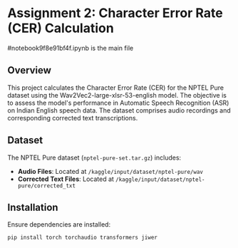 # Assignment 2: Character Error Rate (CER) Calculation
#notebook9f8e91bf4f.ipynb is the main file 
## Overview
This project calculates the Character Error Rate (CER) for the NPTEL Pure dataset using the Wav2Vec2-large-xlsr-53-english model. The objective is to assess the model's performance in Automatic Speech Recognition (ASR) on Indian English speech data. The dataset comprises audio recordings and corresponding corrected text transcriptions.

## Dataset
The NPTEL Pure dataset (`nptel-pure-set.tar.gz`) includes:
- **Audio Files**: Located at `/kaggle/input/dataset/nptel-pure/wav`
- **Corrected Text Files**: Located at `/kaggle/input/dataset/nptel-pure/corrected_txt`

## Installation
Ensure dependencies are installed:
```bash
pip install torch torchaudio transformers jiwer
